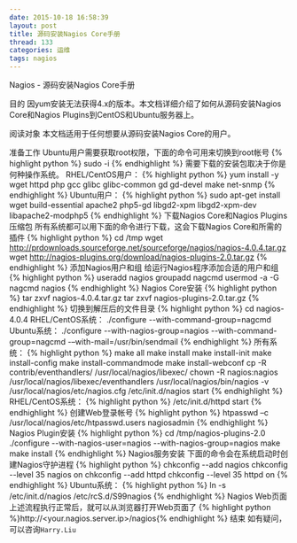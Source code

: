 ```yaml
---
date: 2015-10-18 16:58:39
layout: post
title: 源码安装Nagios Core手册
thread: 133
categories: 运维
tags: nagios
---
```


Nagios - 源码安装Nagios Core手册


目的
因yum安装无法获得4.x的版本。本文档详细介绍了如何从源码安装Nagios Core和Nagios Plugins到CentOS和Ubuntu服务器上。

阅读对象
本文档适用于任何想要从源码安装Nagios Core的用户。

准备工作
Ubuntu用户需要获取root权限，下面的命令可用来切换到root帐号
{% highlight python %}
sudo -i
{% endhighlight %}
需要下载的安装包取决于你是何种操作系统。
RHEL/CentOS用户：
{% highlight python %}
yum install -y wget httpd php gcc glibc glibc-common gd gd-devel make net-snmp
{% endhighlight %}
Ubuntu用户：
{% highlight python %}
sudo apt-get install wget build-essential apache2 php5-gd libgd2-xpm libgd2-xpm-dev libapache2-modphp5
{% endhighlight %}
下载Nagios Core和Nagios Plugins压缩包
所有系统都可以用下面的命令进行下载，这会下载Nagios Core和所需的插件
{% highlight python %}
cd /tmp
wget http://prdownloads.sourceforge.net/sourceforge/nagios/nagios-4.0.4.tar.gz
wget http://nagios-plugins.org/download/nagios-plugins-2.0.tar.gz
{% endhighlight %}
添加Nagios用户和组
给运行Nagios程序添加合适的用户和组
{% highlight python %}
useradd nagios
groupadd nagcmd
usermod -a -G nagcmd nagios
{% endhighlight %}
Nagios Core安装
{% highlight python %}
tar zxvf nagios-4.0.4.tar.gz
tar zxvf nagios-plugins-2.0.tar.gz
{% endhighlight %}
切换到解压后的文件目录
{% highlight python %}
cd nagios-4.0.4
RHEL/CentOS系统：
./configure --with-command-group=nagcmd
Ubuntu系统：
./configure --with-nagios-group=nagios --with-command-group=nagcmd -–with-mail=/usr/bin/sendmail
{% endhighlight %}
所有系统：
{% highlight python %}
make all
make install
make install-init
make install-config
make install-commandmode
make install-webconf
cp -R contrib/eventhandlers/ /usr/local/nagios/libexec/
chown -R nagios:nagios /usr/local/nagios/libexec/eventhandlers
/usr/local/nagios/bin/nagios -v /usr/local/nagios/etc/nagios.cfg
/etc/init.d/nagios start
{% endhighlight %}
RHEL/CentOS系统：
{% highlight python %}
/etc/init.d/httpd start
{% endhighlight %}
创建Web登录帐号
{% highlight python %}
htpasswd –c /usr/local/nagios/etc/htpasswd.users nagiosadmin
{% endhighlight %}
Nagios Plugin安装
{% highlight python %}
cd /tmp/nagios-plugins-2.0
./configure --with-nagios-user=nagios --with-nagios-group=nagios
make
make install
{% endhighlight %}
Nagios服务安装
下面的命令会在系统启动时创建Nagios守护进程
{% highlight python %}
chkconfig --add nagios
chkconfig --level 35 nagios on
chkconfig --add httpd
chkconfig --level 35 httpd on
{% endhighlight %}
Ubuntu系统：
{% highlight python %}
ln -s /etc/init.d/nagios /etc/rcS.d/S99nagios
{% endhighlight %}
Nagios Web页面
上述流程执行正常后，就可以从浏览器打开Web页面了
{% highlight python %}http://<your.nagios.server.ip>/nagios{% endhighlight %}
结束
如有疑问，可以咨询`Harry.Liu`











